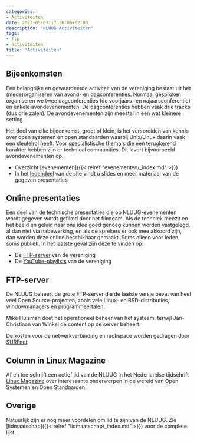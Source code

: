 ```yaml
---
categories:
- Activiteiten
date: 2023-05-07T17:36:06+02:00
description: "NLUUG Activiteiten"
tags:
- ftp
- activiteiten
title: "Activiteiten"
---
```


## Bijeenkomsten

Een belangrijke en gewaardeerde activiteit van de vereniging bestaat uit het (mede)organiseren van avond- en dagconferenties. Normaal gesproken organiseren we twee dagconferenties (de voorjaars- en najaarsconferentie) en enkele avondevenementen. De dagconferenties hebben vaak drie tracks (dus drie zalen). De avondevenementen zijn meestal in een wat kleinere setting.

Het doel van elke bijeenkomst, groot of klein, is het verspreiden van kennis over open systemen en open standaarden waarbij Unix/Linux daarin vaak een sleutelrol heeft. Voor specialistische thema's die een terugkerend karakter hebben zijn er technical communities. Dit levert bijvoorbeeld avondevenementen op.

* Overzicht [evenementen]({{< relref "evenementen/_index.md" >}})
* In het [ledendeel](https://leden.nluug.nl) van de site vindt u slides en meer materiaal van de gegeven presentaties

## Online presentaties

Een deel van de technische presentaties die op NLUUG-evenementen wordt gegeven wordt gefilmd door het filmteam. Als de techniek meezit en het beeld en geluid naar ons idee goed genoeg kunnen worden vastgelegd, al dan niet via nabewerking, en als de sprekers er ook mee akkoord zijn, dan worden deze online beschikbaar gemaakt. Soms alleen voor leden, soms publiek. In het laatste geval zijn deze te vinden op:

* De [FTP-server](https://ftp.nluug.nl/video/nluug) van de vereniging
* De [YouTube-playlists](https://www.youtube.com/user/nluug/playlists) van de vereniging

## FTP-server

De NLUUG beheert de grote FTP-server die de laatste versie bevat van heel veel Open Source-projecten, zoals vele Linux- en BSD-distributies, windowmanagers en programmeertalen.

Mike Hulsman doet het operationeel beheer van het systeem, terwijl Jan-Christiaan van Winkel de content op de server beheert.

De kosten voor de netwerkverbinding en rackspace worden gedragen door [SURFnet](https://www.surfnet.nl/).

## Column in Linux Magazine

Af en toe schrijft een actief lid van de NLUUG in het Nederlandse tijdschrift [Linux Magazine](https://www.linuxmag.nl/) over interessante onderwerpen in de wereld van Open Systemen en Open Standaarden.

## Overige

Natuurlijk zijn er nog meer voordelen om lid te zijn van de NLUUG. Zie [lidmaatschap]({{< relref "lidmaatschap/_index.md" >}}) voor de complete lijst.
